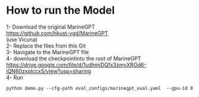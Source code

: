 # How to run the Model
1- Download the original MarineGPT  
https://github.com/hkust-vgd/MarineGPT  
(use Vicuna)  
2- Replace the files from this Git  
3- Navigate to the MarineGPT file  
4- download the checkpointinto the root of MarineGPT  
https://drive.google.com/file/d/1udhmjDQfx3zmyXROd6-iQN60zxpIccxS/view?usp=sharing  
4- Run   
```
python demo.py --cfg-path eval_configs/marinegpt_eval.yaml  --gpu-id 0
```
